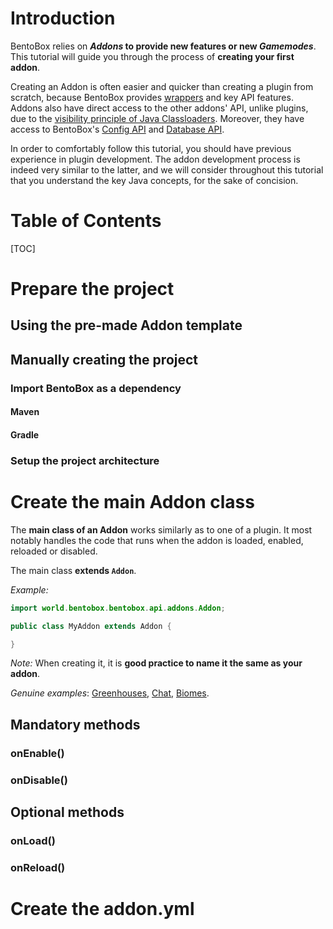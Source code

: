 # Introduction

BentoBox relies on **_Addons_ to provide new features or new _Gamemodes_**.
This tutorial will guide you through the process of **creating your first addon**.

Creating an Addon is often easier and quicker than creating a plugin from scratch, because BentoBox provides [wrappers](https://en.wikipedia.org/wiki/Wrapper_function) and key API features.
Addons also have direct access to the other addons' API, unlike plugins, due to the [visibility principle of Java Classloaders](https://www.javatpoint.com/classloader-in-java).
Moreover, they have access to BentoBox's [Config API](../../../BentoBox/wiki/Config-API.md) and [Database API](../../../BentoBox/wiki/Database-API.md).

In order to comfortably follow this tutorial, you should have previous experience in plugin development.
The addon development process is indeed very similar to the latter, and we will consider throughout this tutorial that you understand the key Java concepts, for the sake of concision.

# Table of Contents

[TOC]

# Prepare the project

## Using the pre-made Addon template

## Manually creating the project

### Import BentoBox as a dependency

#### Maven

#### Gradle

### Setup the project architecture

# Create the main Addon class

The **main class of an Addon** works similarly as to one of a plugin.
It most notably handles the code that runs when the addon is loaded, enabled, reloaded or disabled.

The main class **extends `Addon`**. 

*Example:*
```java
import world.bentobox.bentobox.api.addons.Addon;

public class MyAddon extends Addon {

}
```

*Note:* When creating it, it is **good practice to name it the same as your addon**.

*Genuine examples*: [Greenhouses](https://github.com/BentoBoxWorld/Greenhouses/blob/develop/src/main/java/world/bentobox/greenhouses/Greenhouses.java),
[Chat](https://github.com/BentoBoxWorld/Chat/blob/develop/src/main/java/world/bentobox/chat/Chat.java),
[Biomes](https://github.com/BentoBoxWorld/Biomes/blob/develop/src/main/java/world/bentobox/biomes/BiomesAddon.java).

## Mandatory methods

### onEnable()

### onDisable()

## Optional methods

### onLoad()

### onReload()

# Create the addon.yml


